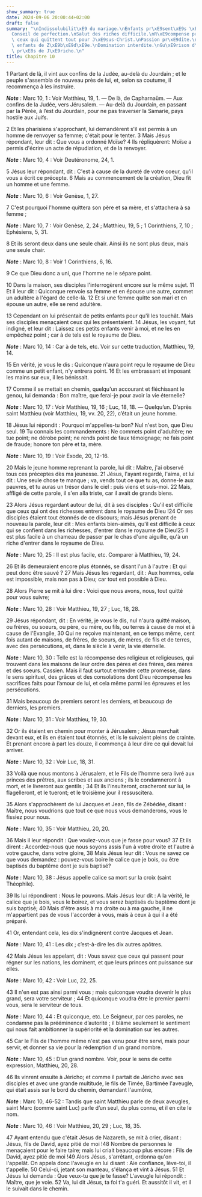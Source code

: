 ```yaml
---
show_summary: true
date: 2024-09-06 20:00:44+02:00
draft: false
summary: "\nIndissolubilit\xE9 du mariage.\nEnfants pr\xE9sent\xE9s \xE0 J\xE9sus-Christ.\n\
  Conseil de perfection.\nSalut des riches difficile.\nR\xE9compense promise \xE0\
  \ ceux qui quittent tout pour J\xE9sus-Christ.\nPassion pr\xE9dite.\nDemande des\
  \ enfants de Z\xE9b\xE9d\xE9e.\nDomination interdite.\nGu\xE9rison d\u2019un aveugle\
  \ pr\xE8s de J\xE9richo.\n"
title: Chapitre 10
---
```





1 Partant de là, il vint aux confins de la Judée, au-delà du Jourdain ; et le peuple s'assembla de nouveau près de lui, et, selon sa coutume, il recommença à les instruire.

***Note*** :  Marc 10, 1 : Voir Matthieu, 19, 1. ― De là, de Capharnaüm. ― Aux confins de la Judée, vers Jérusalem. ― Au-delà du Jourdain, en passant par la Pérée, à l’est du Jourdain, pour ne pas traverser la Samarie, pays hostile aux Juifs.

2 Et les pharisiens s'approchant, lui demandèrent s'il est permis à un homme de renvoyer sa femme; c'était pour le tenter. 3 Mais Jésus répondant, leur dit : Que vous a ordonné Moïse? 4 Ils répliquèrent: Moïse a permis d'écrire un acte de répudiation, et de la renvoyer.

***Note*** :  Marc 10, 4 : Voir Deutéronome, 24, 1.

5 Jésus leur répondant, dit : C'est à cause de la dureté de votre coeur, qu'il vous a écrit ce précepte. 6 Mais au commencement de la création, Dieu fit un homme et une femme.

***Note*** :  Marc 10, 6 : Voir Genèse, 1, 27.

7 C'est pourquoi l'homme quittera son père et sa mère, et s'attachera à sa femme ;

***Note*** :  Marc 10, 7 : Voir Genèse, 2, 24 ; Matthieu, 19, 5 ; 1 Corinthiens, 7, 10 ; Ephésiens, 5, 31.

8 Et ils seront deux dans une seule chair. Ainsi ils ne sont plus deux, mais une seule chair.

***Note*** :  Marc 10, 8 : Voir 1 Corinthiens, 6, 16.

9 Ce que Dieu donc a uni, que l'homme ne le sépare point.


10 Dans la maison, ses disciples l'interrogèrent encore sur le même sujet. 11 Et il leur dit : Quiconque renvoie sa femme et en épouse une autre, commet un adultère à l'égard de celle-là. 12 Et si une femme quitte son mari et en épouse un autre, elle se rend adultère.


13 Cependant on lui présentait de petits enfants pour qu'il les touchât. Mais ses disciples menaçaient ceux qui les présentaient. 14 Jésus, les voyant, fut indigné, et leur dit : Laissez ces petits enfants venir à moi, et ne les en empêchez point ; car à de tels est le royaume de Dieu.

***Note*** :  Marc 10, 14 : Car à de tels, etc. Voir sur cette traduction, Matthieu, 19, 14.

15 En vérité, je vous le dis : Quiconque n'aura point reçu le royaume de Dieu comme un petit enfant, n'y entrera point. 16 Et les embrassant et imposant les mains sur eux, il les bénissait.


17 Comme il se mettait en chemin, quelqu'un accourant et fléchissant le genou, lui demanda : Bon maître, que ferai-je pour avoir la vie éternelle?

***Note*** :  Marc 10, 17 : Voir Matthieu, 19, 16 ; Luc, 18, 18. ― Quelqu’un. D’après saint Matthieu (voir Matthieu, 19, vv. 20, 22), c’était un jeune homme.

18 Jésus lui répondit : Pourquoi m'appelles-tu bon? Nul n'est bon, que Dieu seul. 19 Tu connais les commandements : Ne commets point d'adultère; ne tue point; ne dérobe point; ne rends point de faux témoignage; ne fais point de fraude; honore ton père et ta, mère.

***Note*** :  Marc 10, 19 : Voir Exode, 20, 12-16.

20 Mais le jeune homme reprenant la parole, lui dit : Maître, j'ai observé tous ces préceptes dès ma jeunesse. 21 Jésus, l'ayant regardé, l'aima, et lui dit : Une seule chose te manque ; va, vends tout ce que tu as, donne-le aux pauvres, et tu auras un trésor dans le ciel : puis viens et suis-moi. 22 Mais, affligé de cette parole, il s'en alla triste, car il avait de grands biens.


23 Alors Jésus regardant autour de lui, dit à ses disciples : Qu'il est difficile que ceux qui ont des richesses entrent dans le royaume de Dieu !24 Or ses disciples étaient tout étonnés de ce discours; mais Jésus prenant de nouveau la parole, leur dit : Mes enfants bien-aimés, qu'il est difficile à ceux qui se confient dans les richesses, d'entrer dans le royaume de Dieu!25 Il est plus facile à un chameau de passer par le chas d'une aiguille, qu'à un riche d'entrer dans le royaume de Dieu.

***Note*** :  Marc 10, 25 : Il est plus facile, etc. Comparer à Matthieu, 19, 24.

26 Et ils demeuraient encore plus étonnés, se disant l'un à l'autre : Et qui peut donc être sauvé ? 27 Mais Jésus les regardant, dit : Aux hommes, cela est impossible, mais non pas à Dieu; car tout est possible à Dieu.


28 Alors Pierre se mit à lui dire : Voici que nous avons, nous, tout quitté pour vous suivre;

***Note*** :  Marc 10, 28 : Voir Matthieu, 19, 27 ; Luc, 18, 28.

29 Jésus répondant, dit : En vérité, je vous le dis, nul n'aura quitté maison, ou frères, ou soeurs, ou père, ou mère, ou fils, ou terres à cause de moi et à cause de l'Evangile, 30 Qui ne reçoive maintenant, en ce temps même, cent fois autant de maisons, de frères, de soeurs, de mères, de fils et de terres, avec des persécutions, et, dans le siècle à venir, la vie éternelle.

***Note*** :  Marc 10, 30 : Telle est la récompense des religieux et religieuses, qui trouvent dans les maisons de leur ordre des pères et des frères, des mères et des soeurs. Cassien. Mais il faut surtout entendre cette promesse, dans le sens spirituel, des grâces et des consolations dont Dieu récompense les sacrifices faits pour l’amour de lui, et cela même parmi les épreuves et les persécutions.

31 Mais beaucoup de premiers seront les derniers, et beaucoup de derniers, les premiers.

***Note*** :  Marc 10, 31 : Voir Matthieu, 19, 30.


32 Or ils étaient en chemin pour monter à Jérusalem ; Jésus marchait devant eux, et ils en étaient tout étonnés, et ils le suivaient pleins de crainte. Et prenant encore à part les douze, il commença à leur dire ce qui devait lui arriver.

***Note*** :  Marc 10, 32 : Voir Luc, 18, 31.

33 Voilà que nous montons à Jérusalem, et le Fils de l'homme sera livré aux princes des prêtres, aux scribes et aux anciens ; ils le condamneront à mort, et le livreront aux gentils ; 34 Et ils l'insulteront, cracheront sur lui, le flagelleront, et le tueront; et le troisième jour il ressuscitera.


35 Alors s'approchèrent de lui Jacques et Jean, fils de Zébédée, disant : Maître, nous voudrions que tout ce que nous vous demanderons, vous le fissiez pour nous.

***Note*** :  Marc 10, 35 : Voir Matthieu, 20, 20.

36 Mais il leur répondit : Que voulez-vous que je fasse pour vous? 37 Et ils dirent : Accordez-nous que nous soyons assis l'un à votre droite et l'autre à votre gauche, dans votre gloire, 38 Mais Jésus leur dit : Vous ne savez ce que vous demandez : pouvez-vous boire le calice que je bois, ou être baptisés du baptême dont je suis baptisé?

***Note*** :  Marc 10, 38 : Jésus appelle calice sa mort sur la croix (saint Théophile).

39 Ils lui répondirent : Nous le pouvons. Mais Jésus leur dit : A la vérité, le calice que je bois, vous le boirez, et vous serez baptisés du baptême dont je suis baptisé; 40 Mais d'être assis à ma droite ou à ma gauche, il ne m'appartient pas de vous l'accorder à vous, mais à ceux à qui il a été préparé.


41 Or, entendant cela, les dix s'indignèrent contre Jacques et Jean.

***Note*** :  Marc 10, 41 : Les dix ; c’est-à-dire les dix autres apôtres.

42 Mais Jésus les appelant, dit : Vous savez que ceux qui passent pour régner sur les nations, les dominent, et que leurs princes ont puissance sur elles.

***Note*** :  Marc 10, 42 : Voir Luc, 22, 25.

43 Il n'en est pas ainsi parmi vous ; mais quiconque voudra devenir le plus grand, sera votre serviteur ; 44 Et quiconque voudra être le premier parmi vous, sera le serviteur de tous.

***Note*** :  Marc 10, 44 : Et quiconque, etc. Le Seigneur, par ces paroles, ne condamne pas la prééminence d’autorité ; il blâme seulement le sentiment qui nous fait ambitionner la supériorité et la domination sur les autres.

45 Car le Fils de l'homme même n'est pas venu pour être servi, mais pour servir, et donner sa vie pour la rédemption d'un grand nombre.

***Note*** :  Marc 10, 45 : D’un grand nombre. Voir, pour le sens de cette expression, Matthieu, 20, 28.


46 Ils vinrent ensuite à Jéricho; et comme il partait de Jéricho avec ses disciples et avec une grande multitude, le fils de Timée, Bartimée l'aveugle, qui était assis sur le bord du chemin, demandant l'aumône,

***Note*** :  Marc 10, 46-52 : Tandis que saint Matthieu parle de deux aveugles, saint Marc (comme saint Luc) parle d’un seul, du plus connu, et il en cite le nom.

***Note*** :  Marc 10, 46 : Voir Matthieu, 20, 29 ; Luc, 18, 35.

47 Ayant entendu que c'était Jésus de Nazareth, se mit à crier, disant : Jésus, fils de David, ayez pitié de moi !48 Nombre de personnes le menaçaient pour le faire taire; mais lui criait beaucoup plus encore : Fils de David, ayez pitié de moi !49 Alors Jésus, s'arrêtant, ordonna qu'on l'appelât. On appela donc l'aveugle en lui disant : Aie confiance, lève-toi, il t'appelle. 50 Celui-ci, jetant son manteau, s'élança et vint à Jésus. 51 Et Jésus lui demanda : Que veux-tu que je te fasse? L'aveugle lui répondit : Maître, que je voie. 52 Va, lui dit Jésus, ta foi t'a guéri. Et aussitôt il vit, et il le suivait dans le chemin.

